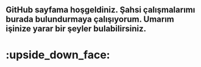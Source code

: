 <h2>GitHub sayfama hoşgeldiniz. Şahsi çalışmalarımı burada bulundurmaya çalışıyorum. Umarım işinize yarar bir şeyler bulabilirsiniz.</h2> <h1>:upside_down_face:</h1>
